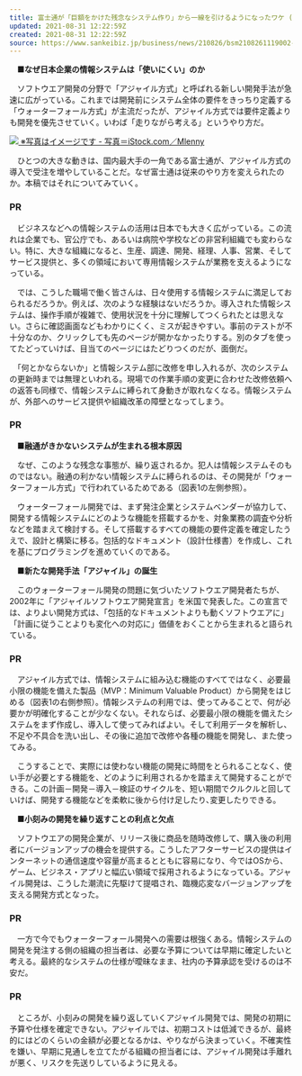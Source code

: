 ```yaml
---
title: 富士通が「巨額をかけた残念なシステム作り」から一線を引けるようになったワケ (13ページ)
updated: 2021-08-31 12:22:59Z
created: 2021-08-31 12:22:59Z
source: https://www.sankeibiz.jp/business/news/210826/bsm2108261119002-n1.htm
---
```


　**■なぜ日本企業の情報システムは「使いにくい」のか**

　ソフトウエア開発の分野で「アジャイル方式」と呼ばれる新しい開発手法が急速に広がっている。これまでは開発前にシステム全体の要件をきっちり定義する「ウォーターフォール方式」が主流だったが、アジャイル方式では要件定義よりも開発を優先させていく。いわば「走りながら考える」というやり方だ。

[![](https://www.sankeibiz.jp/images/news/210826/bsm2108261119002-p1.jpg)  ※写真はイメージです - 写真＝iStock.com／Mlenny](https://www.sankeibiz.jp/business/photos/210826/bsm2108261119002-p1.htm)

　ひとつの大きな動きは、国内最大手の一角である富士通が、アジャイル方式の導入で受注を増やしていることだ。なぜ富士通は従来のやり方を変えられたのか。本稿ではそれについてみていく。

### PR

　ビジネスなどへの情報システムの活用は日本でも大きく広がっている。この流れは企業でも、官公庁でも、あるいは病院や学校などの非営利組織でも変わらない。特に、大きな組織になると、生産、調達、開発、経理、人事、営業、そしてサービス提供と、多くの領域において専用情報システムが業務を支えるようになっている。

　では、こうした職場で働く皆さんは、日々使用する情報システムに満足しておられるだろうか。例えば、次のような経験はないだろうか。導入された情報システムは、操作手順が複雑で、使用状況を十分に理解してつくられたとは思えない。さらに確認画面などもわかりにくく、ミスが起きやすい。事前のテストが不十分なのか、クリックしても先のページが開かなかったりする。別のタブを使ってたどっていけば、目当てのページにはたどりつくのだが、面倒だ。

　「何とかならないか」と情報システム部に改修を申し入れるが、次のシステムの更新時までは無理といわれる。現場での作業手順の変更に合わせた改修依頼への返答も同様で、情報システムに縛られて身動きが取れなくなる。情報システムが、外部へのサービス提供や組織改革の障壁となってしまう。

### PR

　**■融通がきかないシステムが生まれる根本原因**

　なぜ、このような残念な事態が、繰り返されるか。犯人は情報システムそのものではない。融通の利かない情報システムに縛られるのは、その開発が「ウォーターフォール方式」で行われているためである（図表1の左側参照）。

　ウォーターフォール開発では、まず発注企業とシステムベンダーが協力して、開発する情報システムにどのような機能を搭載するかを、対象業務の調査や分析などを踏まえて検討する。そして搭載するすべての機能の要件定義を確定したうえで、設計と構築に移る。包括的なドキュメント（設計仕様書）を作成し、これを基にプログラミングを進めていくのである。

　**■新たな開発手法「アジャイル」の誕生**

　このウォーターフォール開発の問題に気づいたソフトウエア開発者たちが、2002年に「アジャイルソフトウエア開発宣言」を米国で発表した。この宣言では、よりよい開発方式は、「包括的なドキュメントよりも動くソフトウエアに」「計画に従うことよりも変化への対応に」価値をおくことから生まれると語られている。

### PR

　アジャイル方式では、情報システムに組み込む機能のすべてではなく、必要最小限の機能を備えた製品（MVP：Minimum Valuable Product）から開発をはじめる（図表1の右側参照）。情報システムの利用では、使ってみることで、何が必要かが明確化することが少なくない。それならば、必要最小限の機能を備えたシステムをまず作成し、導入して使ってみればよい。そして利用データを解析し、不足や不具合を洗い出し、その後に追加で改修や各種の機能を開発し、また使ってみる。

　こうすることで、実際には使わない機能の開発に時間をとられることなく、使い手が必要とする機能を、どのように利用されるかを踏まえて開発することができる。この計画－開発－導入－検証のサイクルを、短い期間でクルクルと回していけば、開発する機能などを柔軟に後から付け足したり､変更したりできる。

　**■小刻みの開発を繰り返すことの利点と欠点**

　ソフトウエアの開発企業が、リリース後に商品を随時改修して、購入後の利用者にバージョンアップの機会を提供する。こうしたアフターサービスの提供はインターネットの通信速度や容量が高まるとともに容易になり、今ではOSから、ゲーム、ビジネス・アプリと幅広い領域で採用されるようになっている。アジャイル開発は、こうした潮流に先駆けて提唱され、臨機応変なバージョンアップを支える開発方式となった。

### PR

　一方で今でもウォーターフォール開発への需要は根強くある。情報システムの開発を発注する側の組織の担当者は、必要な予算については早期に確定したいと考える。最終的なシステムの仕様が曖昧なまま、社内の予算承認を受けるのは不安だ。

### PR

　ところが、小刻みの開発を繰り返していくアジャイル開発では、開発の初期に予算や仕様を確定できない。アジャイルでは、初期コストは低減できるが、最終的にはどのくらいの金額が必要となるかは、やりながら決まっていく。不確実性を嫌い、早期に見通しを立てたがる組織の担当者には、アジャイル開発は手離れが悪く、リスクを先送りしているように見える。